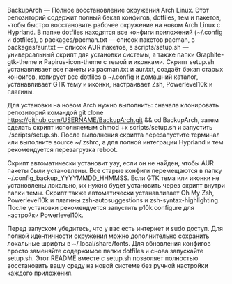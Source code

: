 BackupArch — Полное восстановление окружения Arch Linux. Этот репозиторий содержит полный бэкап конфигов, dotfiles, тем и пакетов, чтобы быстро восстановить рабочее окружение на новом Arch Linux с Hyprland. В папке dotfiles находятся все конфиги приложений (~/.config и dotfiles), в packages/pacman.txt — список пакетов pacman, в packages/aur.txt — список AUR пакетов, в scripts/setup.sh — универсальный скрипт для установки системы, а также папки Graphite-gtk-theme и Papirus-icon-theme с темой и иконками. Скрипт setup.sh устанавливает все пакеты из pacman.txt и aur.txt, создаёт бэкап старых конфигов, копирует все dotfiles в ~/.config и домашний каталог, устанавливает GTK тему и иконки, настраивает Zsh, Powerlevel10k и плагины.

Для установки на новом Arch нужно выполнить: сначала клонировать репозиторий командой git clone https://github.com/USERNAME/BackupArch.git && cd BackupArch, затем сделать скрипт исполняемым chmod +x scripts/setup.sh и запустить ./scripts/setup.sh. После выполнения скрипта перезапустите терминал или выполните source ~/.zshrc, а для полной интеграции Hyprland и тем рекомендуется перезагрузка reboot.

Скрипт автоматически установит yay, если он не найден, чтобы AUR пакеты были установлены. Все старые конфиги перемещаются в папку ~/.config_backup_YYYYMMDD_HHMMSS. Если GTK тема или иконки не установлены локально, их нужно будет установить через скрипт внутри папки темы. Скрипт также автоматически устанавливает Oh My Zsh, Powerlevel10k и плагины zsh-autosuggestions и zsh-syntax-highlighting. После установки рекомендуется запустить p10k configure для настройки Powerlevel10k.

Перед запуском убедитесь, что у вас есть интернет и sudo доступ. Для полной идентичности окружения можно дополнительно сохранить локальные шрифты в ~/.local/share/fonts. Для обновления конфигов просто заменяйте содержимое папки dotfiles и снова запускайте setup.sh. Этот README вместе с setup.sh позволяет полностью восстановить вашу среду на новой системе без ручной настройки каждого приложения.
